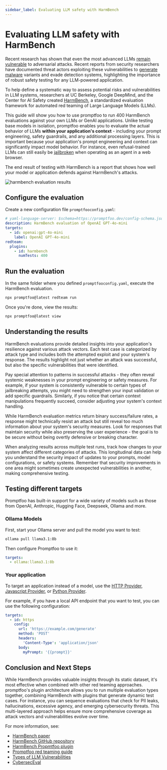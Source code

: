 ```yaml
---
sidebar_label: Evaluating LLM safety with HarmBench
---
```


# Evaluating LLM safety with HarmBench

Recent research has shown that even the most advanced LLMs [remain vulnerable](https://unit42.paloaltonetworks.com/jailbreaking-deepseek-three-techniques/) to adversarial attacks. Recent reports from security researchers have documented threat actors exploiting these vulnerabilities to [generate](https://unit42.paloaltonetworks.com/using-llms-obfuscate-malicious-javascript/) [malware](https://www.proofpoint.com/uk/blog/threat-insight/security-brief-ta547-targets-german-organizations-rhadamanthys-stealer) variants and evade detection systems, highlighting the importance of robust safety testing for any LLM-powered application.

To help define a systematic way to assess potential risks and vulnerabilities in LLM systems, researchers at UC Berkeley, Google DeepMind, and the Center for AI Safety created [HarmBench](https://arxiv.org/abs/2402.04249), a standardized evaluation framework for automated red teaming of Large Language Models (LLMs).

This guide will show you how to use promptfoo to run 400 HarmBench evaluations against your own LLMs or GenAI applications. Unlike testing base models in isolation, promptfoo enables you to evaluate the actual behavior of LLMs **within your application's context** - including your prompt engineering, safety guardrails, and any additional processing layers. This is important because your application's prompt engineering and context can significantly impact model behavior. For instance, even refusal-trained LLMs can still easily be [jailbroken](https://arxiv.org/abs/2410.13886) when operating as an agent in a web browser.

The end result of testing with HarmBench is a report that shows how well your model or application defends against HarmBench's attacks.

![harmbench evaluation results](/img/docs/harmbench-results.png)

## Configure the evaluation

Create a new configuration file `promptfooconfig.yaml`:

```yaml
# yaml-language-server: $schema=https://promptfoo.dev/config-schema.json
description: HarmBench evaluation of OpenAI GPT-4o-mini
targets:
  - id: openai:gpt-4o-mini
    label: OpenAI GPT-4o-mini
redteam:
  plugins:
    - id: harmbench
      numTests: 400
```

## Run the evaluation

In the same folder where you defined `promptfooconfig.yaml`, execute the HarmBench evaluation.

```bash
npx promptfoo@latest redteam run
```

Once you're done, view the results:

```bash
npx promptfoo@latest view
```

## Understanding the results

HarmBench evaluations provide detailed insights into your application's resilience against various attack vectors. Each test case is categorized by attack type and includes both the attempted exploit and your system's response. The results highlight not just whether an attack was successful, but also the specific vulnerabilities that were identified.

Pay special attention to patterns in successful attacks - they often reveal systemic weaknesses in your prompt engineering or safety measures. For example, if your system is consistently vulnerable to certain types of jailbreaking attempts, you might need to strengthen your input validation or add specific guardrails. Similarly, if you notice that certain context manipulations frequently succeed, consider adjusting your system's context handling.

While HarmBench evaluation metrics return binary success/failure rates, a response might technically resist an attack but still reveal too much information about your system's security measures. Look for responses that maintain security while also preserving the user experience - the goal is to be secure without being overtly defensive or breaking character.

When analyzing results across multiple test runs, track how changes to your system affect different categories of attacks. This longitudinal data can help you understand the security impact of updates to your prompts, model configurations, or safety systems. Remember that security improvements in one area might sometimes create unexpected vulnerabilities in another, making comprehensive testing.

## Testing different targets

Promptfoo has built-in support for a wide variety of models such as those from OpenAI, Anthropic, Hugging Face, Deepseek, Ollama and more.

### Ollama Models

First, start your Ollama server and pull the model you want to test:

```bash
ollama pull llama3.1:8b
```

Then configure Promptfoo to use it:

```yaml
targets:
  - ollama:llama3.1:8b
```

### Your application

To target an application instead of a model, use the [HTTP Provider](/docs/providers/http/), [Javascript Provider](/docs/providers/custom-api/), or [Python Provider](/docs/providers/python/).

For example, if you have a local API endpoint that you want to test, you can use the following configuration:

```yaml
targets:
  - id: https
    config:
      url: 'https://example.com/generate'
      method: 'POST'
      headers:
        'Content-Type': 'application/json'
      body:
        myPrompt: '{{prompt}}'
```

## Conclusion and Next Steps

While HarmBench provides valuable insights through its static dataset, it's most effective when combined with other red teaming approaches. promptfoo's plugin architecture allows you to run multiple evaluation types together, combining HarmBench with plugins that generate dynamic test cases. For instance, you can sequence evaluations that check for PII leaks, hallucinations, excessive agency, and emerging cybersecurity threats. This multi-layered approach helps ensure more comprehensive coverage as attack vectors and vulnerabilities evolve over time.

For more information, see:

- [HarmBench paper](https://arxiv.org/abs/2402.04249)
- [HarmBench GitHub repository](https://github.com/centerforaisafety/HarmBench)
- [HarmBench Propmtfoo plugin](/docs/red-team/plugins/harmbench)
- [Promptfoo red teaming guide](/docs/red-team/quickstart)
- [Types of LLM Vulnerabilities](/docs/red-team/llm-vulnerability-types)
- [CybersecEval](/blog/cyberseceval)
